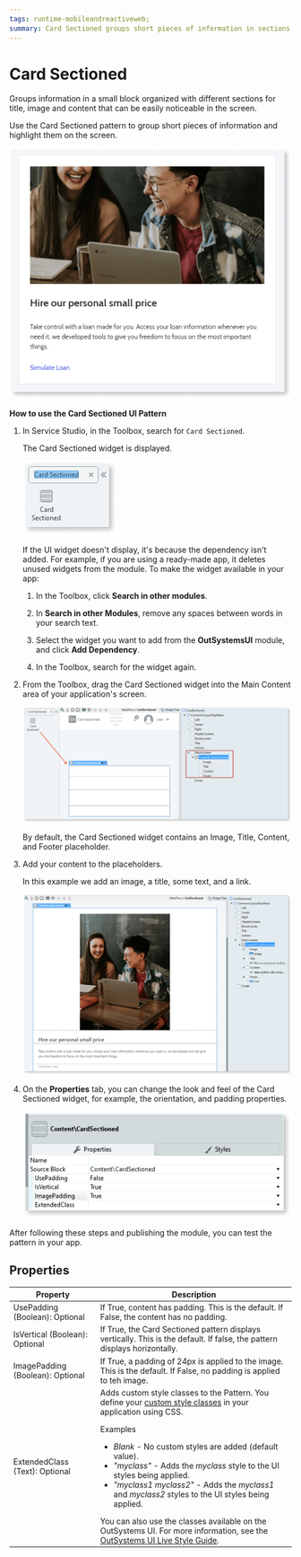 ```yaml
---
tags: runtime-mobileandreactiveweb;  
summary: Card Sectioned groups short pieces of information in sections and highlights them on the screen.
---
```


# Card Sectioned

Groups information in a small block organized with different sections for title, image and content that can be easily noticeable in the screen.

Use the Card Sectioned pattern to group short pieces of information and highlight them on the screen.

![](<images/cardsection-3.png>)

**How to use the Card Sectioned UI Pattern**

1. In Service Studio, in the Toolbox, search for `Card Sectioned`.

    The Card Sectioned widget is displayed.

    ![](<images/cardsection-1-ss.png>)

    If the UI widget doesn't display, it's because the dependency isn't added. For example, if you are using a ready-made app, it deletes unused widgets from the module. To make the widget available in your app:

    1. In the Toolbox, click **Search in other modules**.

    1. In **Search in other Modules**, remove any spaces between words in your search text.
    
    1. Select the widget you want to add from the **OutSystemsUI** module, and click **Add Dependency**. 
    
    1. In the Toolbox, search for the widget again.

1. From the Toolbox, drag the Card Sectioned widget into the Main Content area of your application's screen.

    ![](<images/cardsection-2-ss.png>)

    By default, the Card Sectioned widget contains an Image, Title, Content, and Footer placeholder.

1. Add your content to the placeholders.

    In this example we add an image, a title, some text, and a link.

    ![](<images/cardsection-4-ss.png>)

1. On the **Properties** tab, you can change the look and feel of the Card Sectioned widget, for example, the orientation, and padding properties.

    ![](<images/cardsection-5-ss.png>)

After following these steps and publishing the module, you can test the pattern in your app.

## Properties

| Property | Description |
|---|---|
|UsePadding (Boolean): Optional  | If True, content has padding. This is the default. If False, the content has no padding. |
|IsVertical (Boolean): Optional  | If True, the Card Sectioned pattern displays vertically. This is the default. If false, the pattern displays horizontally. |
|ImagePadding (Boolean): Optional  | If True, a padding of 24px is applied to the image. This is the default. If False, no padding is applied to teh image. |
|ExtendedClass (Text): Optional  |  Adds custom style classes to the Pattern. You define your [custom style classes](../../../look-feel/css.md) in your application using CSS.<p>Examples</p><ul><li>_Blank_ - No custom styles are added (default value).</li><li>_"myclass"_ - Adds the _myclass_ style to the UI styles being applied.</li><li>_"myclass1 myclass2"_ - Adds the _myclass1_ and _myclass2_ styles to the UI styles being applied.</li></ul>You can also use the classes available on the OutSystems UI. For more information, see the [OutSystems UI Live Style Guide](https://outsystemsui.outsystems.com/StyleGuidePreview/Styles). |
